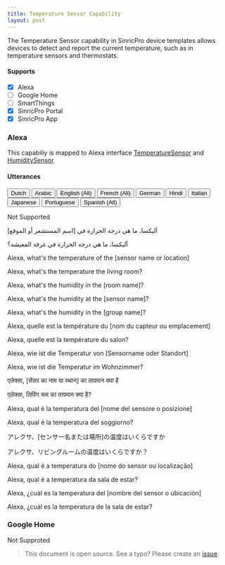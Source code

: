 ```yaml
---
title: Temperature Sensor Capability
layout: post
---
```



The Temperature Sensor capability in SinricPro device templates allows devices to detect and report the current temperature, such as in temperature sensors and thermostats.

#### Supports
 - [x]  Alexa
 - [ ]  Google Home
 - [ ]  SmartThings
 - [x]  SinricPro Portal
 - [x]  SinricPro App

### Alexa 

This capabiliy is mapped to Alexa interface [TemperatureSensor](https://developer.amazon.com/en-US/docs/alexa/device-apis/alexa-temperaturesensor.html) and
[HumiditySensor](https://developer.amazon.com/en-US/docs/alexa/device-apis/alexa-humiditysensor.html)

#### Utterances

<!-- Alexa Language Tabs -->
<div class="tab">
  <button class="tablinks active" onclick="openLanguage(event, 'alexa-nl-NL')">Dutch</button>
  <button class="tablinks" onclick="openLanguage(event, 'alexa-ar-SA')">Arabic</button>
  <button class="tablinks" onclick="openLanguage(event, 'alexa-en-US')">English (All)</button>
  <button class="tablinks" onclick="openLanguage(event, 'alexa-fr-FR')">French (All)</button>
  <button class="tablinks" onclick="openLanguage(event, 'alexa-de-DE')">German</button>  
  <button class="tablinks" onclick="openLanguage(event, 'alexa-hi-IN')">Hindi</button>
  <button class="tablinks" onclick="openLanguage(event, 'alexa-it-IT')">Italian</button>  
  <button class="tablinks" onclick="openLanguage(event, 'alexa-ja-JP')">Japanese</button>
  <button class="tablinks" onclick="openLanguage(event, 'alexa-pt-BR')">Portuguese</button>
  <button class="tablinks" onclick="openLanguage(event, 'alexa-es-ES')">Spanish (All)</button>
</div>

<div id="alexa-nl-NL" class="tabcontent" style="display: block;"> 
    <p>Not Supported</p>
</div>

<div id="alexa-ar-SA" class="tabcontent"> 
    <p>أليكسا، ما هي درجة الحرارة في [اسم المستشعر أو الموقع]</p>
    <p>أليكسا، ما هي درجة الحرارة في غرفة المعيشة؟</p>
</div>


<div id="alexa-en-US" class="tabcontent"> 
    <p>Alexa, what's the temperature of the [sensor name or location]</p>
    <p>Alexa, what's the temperature the living room?</p>
    <p>Alexa, what's the humidity in the [room name]?</p>
    <p>Alexa, what's the humidity at the [sensor name]?</p>
    <p>Alexa, what's the humidity in the [group name]?</p>
</div>

<div id="alexa-fr-FR" class="tabcontent"> 
    <p>Alexa, quelle est la température du [nom du capteur ou emplacement]</p>
    <p>Alexa, quelle est la température du salon?</p>
</div>

<div id="alexa-de-DE" class="tabcontent"> 
    <p>Alexa, wie ist die Temperatur von [Sensorname oder Standort]</p>
    <p>Alexa, wie ist die Temperatur im Wohnzimmer?</p>
</div>
 
<div id="alexa-hi-IN" class="tabcontent"> 
    <p>एलेक्सा, [सेंसर का नाम या स्थान] का तापमान क्या है</p>
    <p>एलेक्सा, लिविंग रूम का तापमान क्या है?</p>
</div>

<div id="alexa-it-IT" class="tabcontent"> 
    <p>Alexa, qual è la temperatura del [nome del sensore o posizione]</p>
    <p>Alexa, qual è la temperatura del soggiorno?</p>
</div>

<div id="alexa-ja-JP" class="tabcontent"> 
    <p>アレクサ、[センサー名または場所]の温度はいくらですか</p>
    <p>アレクサ、リビングルームの温度はいくらですか？</p>
</div>

<div id="alexa-pt-BR" class="tabcontent"> 
    <p>Alexa, qual é a temperatura do [nome do sensor ou localização]</p>
    <p>Alexa, qual é a temperatura da sala de estar?</p>
</div>

<div id="alexa-es-ES" class="tabcontent"> 
    <p>Alexa, ¿cuál es la temperatura del [nombre del sensor o ubicación]</p>
    <p>Alexa, ¿cuál es la temperatura de la sala de estar?</p>
</div>

### Google Home

Not Supproted

> This document is open source. See a typo? Please create an [issue](https://github.com/sinricpro/help-docs)